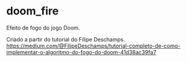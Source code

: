 # doom_fire
Efeito de fogo do jogo Doom.

Criado a partir do tutorial do Filipe Deschamps.
https://medium.com/@FilipeDeschamps/tutorial-completo-de-como-implementar-o-algoritmo-do-fogo-do-doom-41d38ac39fa7